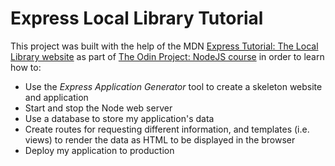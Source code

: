 # Express Local Library Tutorial

This project was built with the help of the MDN <a href="https://developer.mozilla.org/en-US/docs/Learn/Server-side/Express_Nodejs/Tutorial_local_library_website">Express Tutorial: The Local Library website</a> as part of <a href="https://www.theodinproject.com/lessons/nodejs-express-101">The Odin Project: NodeJS course</a> in order to learn how to:
- Use the _Express Application Generator_ tool to create a skeleton website and application
- Start and stop the Node web server
- Use a database to store my application's data
- Create routes for requesting different information, and templates (i.e. views) to render the data as HTML to be displayed in the browser
- Deploy my application to production
